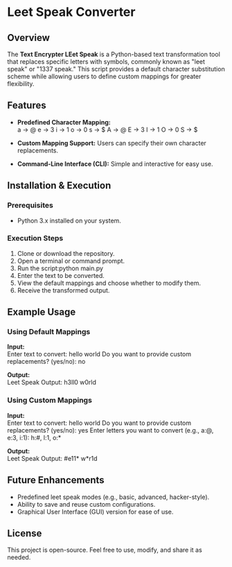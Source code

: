 # Leet Speak Converter

## Overview
The **Text Encrypter LEet Speak** is a Python-based text transformation tool that replaces specific letters with symbols, commonly known as "leet speak" or "1337 speak." This script provides a default character substitution scheme while allowing users to define custom mappings for greater flexibility.

## Features
- **Predefined Character Mapping:**  
a → @
e → 3
i → 1
o → 0
s → $
A → @
E → 3
I → 1
O → 0
S → $

- **Custom Mapping Support:** Users can specify their own character replacements.  
- **Command-Line Interface (CLI):** Simple and interactive for easy use.  

## Installation & Execution
### **Prerequisites**
- Python 3.x installed on your system.

### **Execution Steps**
1. Clone or download the repository.
2. Open a terminal or command prompt.
3. Run the script:python main.py
4. Enter the text to be converted.
5. View the default mappings and choose whether to modify them.
6. Receive the transformed output.

## Example Usage
### **Using Default Mappings**
**Input:**  
Enter text to convert: hello world
Do you want to provide custom replacements? (yes/no): no

**Output:**  
Leet Speak Output: h3ll0 w0rld


### **Using Custom Mappings**
**Input:**  
Enter text to convert: hello world
Do you want to provide custom replacements? (yes/no): yes
Enter letters you want to convert (e.g., a:@, e:3, i:1): h:#, l:1, o:*

**Output:**  
Leet Speak Output: #e11* w*r1d


## Future Enhancements
- Predefined leet speak modes (e.g., basic, advanced, hacker-style).
- Ability to save and reuse custom configurations.
- Graphical User Interface (GUI) version for ease of use.

## License
This project is open-source. Feel free to use, modify, and share it as needed.
